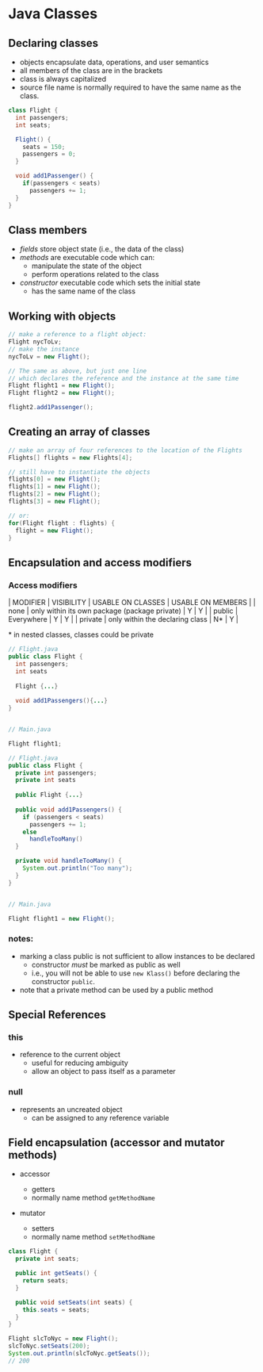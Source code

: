 # Java Classes

## Declaring classes
- objects encapsulate data, operations, and user semantics
- all members of the class are in the brackets
- class is always capitalized
- source file name is normally required to have the same name as the class.

```java
class Flight {
  int passengers;
  int seats;

  Flight() {
    seats = 150;
    passengers = 0;
  }

  void add1Passenger() {
    if(passengers < seats)
      passengers += 1;
  }
}
```

## Class members
- *fields* store object state (i.e., the data of the class)
- *methods* are executable code which can:
  + manipulate the state of the object
  + perform operations related to the class
- *constructor* executable code which sets the initial state
  + has the same name of the class

## Working with objects

```Java
// make a reference to a flight object:
Flight nycToLv;
// make the instance
nycToLv = new Flight();

// The same as above, but just one line
// which declares the reference and the instance at the same time
Flight flight1 = new Flight();
Flight flight2 = new Flight();

flight2.add1Passenger();
```

## Creating an array of classes

```java
// make an array of four references to the location of the Flights 
Flights[] flights = new Flights[4];

// still have to instantiate the objects
flights[0] = new Flight();
flights[1] = new Flight();
flights[2] = new Flight();
flights[3] = new Flight();

// or:
for(Flight flight : flights) {
  flight = new Flight();
}
```

## Encapsulation and access modifiers

### Access modifiers

| MODIFIER | VISIBILITY                                    | USABLE ON CLASSES | USABLE ON MEMBERS |
| none     | only within its own package (package private) |        Y          |        Y          |
| public   | Everywhere                                    |        Y          |        Y          |
| private  | only within the declaring class               |        N\*        |        Y          |

\* in nested classes, classes could be private

```java
// Flight.java
public class Flight {
  int passengers;
  int seats
   
  Flight {...}
  
  void add1Passengers(){...}
}


// Main.java

Flight flight1;
```

```java
// Flight.java
public class Flight {
  private int passengers;
  private int seats
   
  public Flight {...}
  
  public void add1Passengers() {
    if (passengers < seats)
      passengers += 1;
    else
      handleTooMany()
  }

  private void handleTooMany() {
    System.out.println("Too many");
  }
}


// Main.java

Flight flight1 = new Flight();
```

### notes:
- marking a class public is not sufficient to allow instances to be declared
  + constructor *must* be marked as public as well
  + i.e., you will not be able to use `new Klass()` before declaring the constructor `public`.
- note that a private method can be used by a public method

## Special References

### this
- reference to the current object
  + useful for reducing ambiguity
  + allow an object to pass itself as a parameter

### null
- represents an uncreated object
  + can be assigned to any reference variable

## Field encapsulation (accessor and mutator methods)

- accessor
  + getters
  + normally name method `getMethodName`

- mutator
  + setters
  + normally name method `setMethodName`

```java
class Flight {
  private int seats;

  public int getSeats() {
    return seats;
  }

  public void setSeats(int seats) {
    this.seats = seats;
  }
}

Flight slcToNyc = new Flight();
slcToNyc.setSeats(200);
System.out.println(slcToNyc.getSeats());
// 200
```
